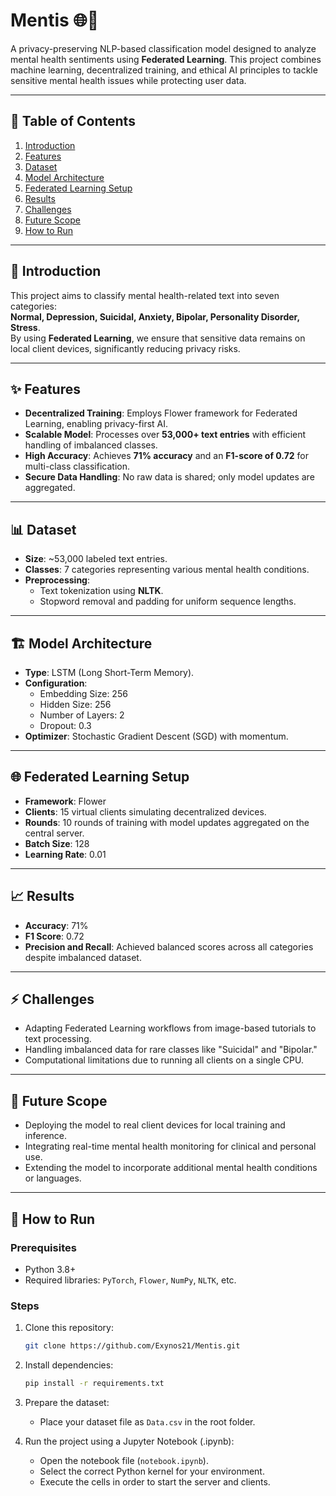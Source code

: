# Mentis 🌐🧠  
A privacy-preserving NLP-based classification model designed to analyze mental health sentiments using **Federated Learning**. This project combines machine learning, decentralized training, and ethical AI principles to tackle sensitive mental health issues while protecting user data.

---

## 📌 Table of Contents  
1. [Introduction](#introduction)  
2. [Features](#features)  
3. [Dataset](#dataset)  
4. [Model Architecture](#model-architecture)  
5. [Federated Learning Setup](#federated-learning-setup)  
6. [Results](#results)  
7. [Challenges](#challenges)  
8. [Future Scope](#future-scope)  
9. [How to Run](#how-to-run)  

---

## 🧠 Introduction  
This project aims to classify mental health-related text into seven categories:  
**Normal, Depression, Suicidal, Anxiety, Bipolar, Personality Disorder, Stress**.  
By using **Federated Learning**, we ensure that sensitive data remains on local client devices, significantly reducing privacy risks.

---

## ✨ Features  
- **Decentralized Training**: Employs Flower framework for Federated Learning, enabling privacy-first AI.  
- **Scalable Model**: Processes over **53,000+ text entries** with efficient handling of imbalanced classes.  
- **High Accuracy**: Achieves **71% accuracy** and an **F1-score of 0.72** for multi-class classification.  
- **Secure Data Handling**: No raw data is shared; only model updates are aggregated.  

---

## 📊 Dataset  
- **Size**: ~53,000 labeled text entries.  
- **Classes**: 7 categories representing various mental health conditions.  
- **Preprocessing**:  
  - Text tokenization using **NLTK**.  
  - Stopword removal and padding for uniform sequence lengths.  

---

## 🏗️ Model Architecture  
- **Type**: LSTM (Long Short-Term Memory).  
- **Configuration**:  
  - Embedding Size: 256  
  - Hidden Size: 256  
  - Number of Layers: 2  
  - Dropout: 0.3  
- **Optimizer**: Stochastic Gradient Descent (SGD) with momentum.  

---

## 🌐 Federated Learning Setup  
- **Framework**: Flower  
- **Clients**: 15 virtual clients simulating decentralized devices.  
- **Rounds**: 10 rounds of training with model updates aggregated on the central server.  
- **Batch Size**: 128  
- **Learning Rate**: 0.01  

---

## 📈 Results  
- **Accuracy**: 71%  
- **F1 Score**: 0.72  
- **Precision and Recall**: Achieved balanced scores across all categories despite imbalanced dataset.  

---

## ⚡ Challenges  
- Adapting Federated Learning workflows from image-based tutorials to text processing.  
- Handling imbalanced data for rare classes like "Suicidal" and "Bipolar."  
- Computational limitations due to running all clients on a single CPU.  

---

## 🔮 Future Scope  
- Deploying the model to real client devices for local training and inference.  
- Integrating real-time mental health monitoring for clinical and personal use.  
- Extending the model to incorporate additional mental health conditions or languages.  

---

## 🚀 How to Run  
### Prerequisites  
- Python 3.8+  
- Required libraries: `PyTorch`, `Flower`, `NumPy`, `NLTK`, etc.  

### Steps  
1. Clone this repository:  
   ```bash  
   git clone https://github.com/Exynos21/Mentis.git  
   ```
2. Install dependencies:
    ```bash
    pip install -r requirements.txt  
    ```
3. Prepare the dataset:  
   - Place your dataset file as `Data.csv` in the root folder.  

3. Run the project using a Jupyter Notebook (.ipynb):  
     - Open the notebook file (`notebook.ipynb`). 
     - Select the correct Python kernel for your environment.  
     - Execute the cells in order to start the server and clients.  
